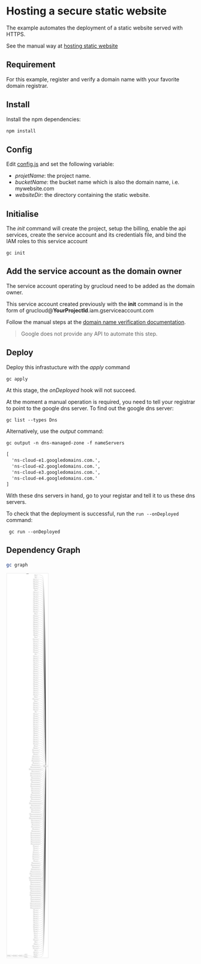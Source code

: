 # Hosting a secure static website

The example automates the deployment of a static website served with HTTPS.

See the manual way at [hosting static website](https://cloud.google.com/storage/docs/hosting-static-website)

## Requirement

For this example, register and verify a domain name with your favorite domain registrar.

## Install

Install the npm dependencies:

```sh
npm install
```

## Config

Edit [config.js](config.js) and set the following variable:

- _projetName_: the project name.
- _bucketName_: the bucket name which is also the domain name, i.e. mywebsite.com
- _websiteDir_: the directory containing the static website.

## Initialise

The _init_ command will create the project, setup the billing, enable the api services, create the service account and its credentials file, and bind the IAM roles to this service account

```
gc init
```

## Add the service account as the domain owner

The service account operating by grucloud need to be added as the domain owner.

This service account created previously with the **init** command is in the form of grucloud@**YourProjectId**.iam.gserviceaccount.com

Follow the manual steps at the [domain name verification documentation](https://cloud.google.com/storage/docs/domain-name-verification).

> Google does not provide any API to automate this step.

## Deploy

Deploy this infrastucture with the _apply_ command

```
gc apply
```

At this stage, the _onDeployed_ hook will not succeed.

At the moment a manual operation is required, you need to tell your registrar to point to the google dns server.
To find out the google dns server:

```
gc list --types Dns
```

Alternatively, use the _output_ command:

```
gc output -n dns-managed-zone -f nameServers
```

```
[
  'ns-cloud-e1.googledomains.com.',
  'ns-cloud-e2.googledomains.com.',
  'ns-cloud-e3.googledomains.com.',
  'ns-cloud-e4.googledomains.com.'
]
```

With these dns servers in hand, go to your registar and tell it to us these dns servers.

To check that the deployment is successful, run the `run --onDeployed` command:

```
 gc run --onDeployed
```

## Dependency Graph

```sh
gc graph
```

![Graph](grucloud.svg)
